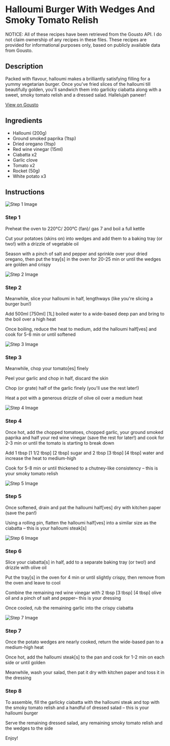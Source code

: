 # Halloumi Burger With Wedges And Smoky Tomato Relish

NOTICE: All of these recipes have been retrieved from the Gousto API. I do not claim ownership of any recipes in these files. These recipes are provided for informational purposes only, based on publicly available data from Gousto.

## Description

Packed with flavour, halloumi makes a brilliantly satisfying filling for a yummy vegetarian burger. Once you've fried slices of the halloumi till beautifully golden, you'll sandwich them into garlicky ciabatta along with a sweet, smoky tomato relish and a dressed salad. Hallelujah paneer!

[View on Gousto](https://www.gousto.co.uk/recipes/cookbook/halloumi-burger-smoky-tomato-relish)

## Ingredients

- Halloumi (200g)
- Ground smoked paprika (1tsp)
- Dried oregano (1tsp)
- Red wine vinegar (15ml)
- Ciabatta x2
- Garlic clove
- Tomato x2
- Rocket (50g)
- White potato x3

## Instructions

![Step 1 Image](https://production-media.gousto.co.uk/cms/recipe-step-image/865.-step-1-x200.jpg)

### Step 1

Preheat the oven to 220°C/ 200°C (fan)/ gas 7 and boil a full kettle

Cut your potatoes (skins on) into wedges and add them to a baking tray (or two!) with a drizzle of vegetable oil

Season with a pinch of salt and pepper and sprinkle over your dried oregano, then put the tray[s] in the oven for 20-25 min or until the wedges are golden and crispy

![Step 2 Image](https://production-media.gousto.co.uk/cms/recipe-step-image/865.-step-2-x200.jpg)

### Step 2

Meanwhile, slice your halloumi in half, lengthways (like you're slicing a burger bun!)

Add 500ml <span class="text-purple">[750ml]</span> <span class="text-danger">[1L]</span> boiled water to a wide-based deep pan and bring to the boil over a high heat

Once boiling, reduce the heat to medium, add the halloumi half[ves] and cook for 5-6 min or until softened

![Step 3 Image](https://production-media.gousto.co.uk/cms/recipe-step-image/865.-step-3-x200.jpg)

### Step 3

Meanwhile, chop your tomato[es] finely

Peel your garlic and chop in half, discard the skin

Chop (or grate) half of the garlic finely (you'll use the rest later!)

Heat a pot with a generous drizzle of olive oil over a medium heat

![Step 4 Image](https://production-media.gousto.co.uk/cms/recipe-step-image/865.-step-4-x200.jpg)

### Step 4

Once hot, add the chopped tomatoes, chopped garlic, your ground smoked paprika and half your red wine vinegar (save the rest for later!) and cook for 2-3 min or until the tomato is starting to break down

Add 1 tbsp <span class="text-purple">[1 1/2 tbsp]</span> <span class="text-danger">[2 tbsp]</span> sugar and 2 tbsp <span class="text-purple">[3 tbsp]</span><span class="text-danger"> [4 tbsp]</span> water and increase the heat to medium-high

Cook for 5-8 min or until thickened to a chutney-like consistency – this is your smoky tomato relish

![Step 5 Image](https://production-media.gousto.co.uk/cms/recipe-step-image/865.-step-5-x200.jpg)

### Step 5

Once softened, drain and pat the halloumi half[ves] dry with kitchen paper (save the pan!)

Using a rolling pin, flatten the halloumi half[ves] into a similar size as the ciabatta – this is your halloumi steak[s]

![Step 6 Image](https://production-media.gousto.co.uk/cms/recipe-step-image/865.-step-6-x200.jpg)

### Step 6

Slice your ciabatta[s] in half, add to a separate baking tray (or two!) and drizzle with olive oil

Put the tray[s] in the oven for 4 min or until slightly crispy, then remove from the oven and leave to cool

Combine the remaining red wine vinegar with 2 tbsp <span class="text-purple">[3 tbsp]</span> <span class="text-danger">[4 tbsp]</span> olive oil and a pinch of salt and pepper– this is your dressing

Once cooled, rub the remaining garlic into the crispy ciabatta

![Step 7 Image](https://production-media.gousto.co.uk/cms/recipe-step-image/865.-step-7-x200.jpg)

### Step 7

Once the potato wedges are nearly cooked, return the wide-based pan to a medium-high heat

Once hot, add the halloumi steak[s] to the pan and cook for 1-2 min on each side or until golden

Meanwhile, wash your salad, then pat it dry with kitchen paper and toss it in the dressing

### Step 8

To assemble, fill the garlicky ciabatta with the halloumi steak and top with the smoky tomato relish and a handful of dressed salad – this is your halloumi burger

Serve the remaining dressed salad, any remaining smoky tomato relish and the wedges to the side

Enjoy!

